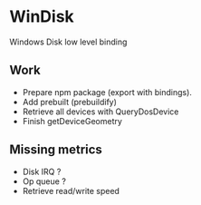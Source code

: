 # WinDisk
Windows Disk low level binding

## Work

- Prepare npm package (export with bindings).
- Add prebuilt (prebuildify)
- Retrieve all devices with QueryDosDevice
- Finish getDeviceGeometry

## Missing metrics

- Disk IRQ ?
- Op queue ?
- Retrieve read/write speed
